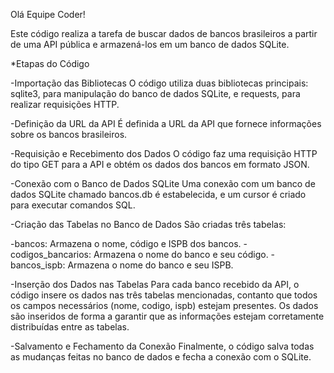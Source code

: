 Olá Equipe Coder!

Este código realiza a tarefa de buscar dados de bancos brasileiros a partir de uma API pública e armazená-los em um banco de dados SQLite.

*Etapas do Código

-Importação das Bibliotecas
O código utiliza duas bibliotecas principais: sqlite3, para manipulação do banco de dados SQLite, e requests, para realizar requisições HTTP.

-Definição da URL da API
É definida a URL da API que fornece informações sobre os bancos brasileiros.

-Requisição e Recebimento dos Dados
O código faz uma requisição HTTP do tipo GET para a API e obtém os dados dos bancos em formato JSON.

-Conexão com o Banco de Dados SQLite
Uma conexão com um banco de dados SQLite chamado bancos.db é estabelecida, e um cursor é criado para executar comandos SQL.

-Criação das Tabelas no Banco de Dados
São criadas três tabelas:

-bancos: Armazena o nome, código e ISPB dos bancos.
-codigos_bancarios: Armazena o nome do banco e seu código.
-bancos_ispb: Armazena o nome do banco e seu ISPB.


-Inserção dos Dados nas Tabelas
Para cada banco recebido da API, o código insere os dados nas três tabelas mencionadas, contanto que todos os campos necessários (nome, codigo, ispb) estejam presentes. Os dados são inseridos de forma a garantir que as informações estejam corretamente distribuídas entre as tabelas.

-Salvamento e Fechamento da Conexão
Finalmente, o código salva todas as mudanças feitas no banco de dados e fecha a conexão com o SQLite.
